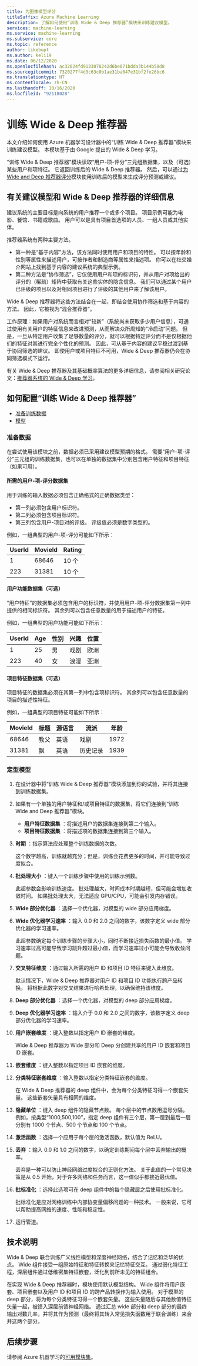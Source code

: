 ```yaml
---
title: 为图像模型评分
titleSuffix: Azure Machine Learning
description: 了解如何使用“训练 Wide & Deep 推荐器”模块来训练建议模型。
services: machine-learning
ms.service: machine-learning
ms.subservice: core
ms.topic: reference
author: likebupt
ms.author: keli19
ms.date: 06/12/2020
ms.openlocfilehash: ac32624fd9133078242d6be071bdda3b144b58d8
ms.sourcegitcommit: 7320277f4d3c63c0b1ae31ba047e31bf2fe26bc6
ms.translationtype: HT
ms.contentlocale: zh-CN
ms.lasthandoff: 10/16/2020
ms.locfileid: "92118028"
---
```

# <a name="train-wide--deep-recommender"></a>训练 Wide & Deep 推荐器
本文介绍如何使用 Azure 机器学习设计器中的“训练 Wide & Deep 推荐器”模块来训练建议模型。 本模块基于由 Google 提出的 Wide & Deep 学习。

“训练 Wide & Deep 推荐器”模块读取“用户-项-评分”三元组数据集，以及（可选）某些用户和项特征。 它返回训练后的 Wide & Deep 推荐器。  然后，可以通过[为 Wide and Deep 推荐器评分](score-wide-and-deep-recommender.md)模块使用训练后的模型来生成评分预测或建议。  

## <a name="more-about-recommendation-models-and-the-wide--deep-recommender"></a>有关建议模型和 Wide & Deep 推荐器的详细信息  

建议系统的主要目标是向系统的用户推荐一个或多个项目。  项目示例可能为电影、餐馆、书籍或歌曲。 用户可以是具有项目首选项的人员、一组人员或其他实体。  

推荐器系统有两种主要方法。 

+ 第一种是“基于内容”方法，该方法同时使用用户和项目的特性。 可以按年龄和性别等属性来描述用户，可按作者和制造商等属性来描述项。 你可以在社交婚介网站上找到基于内容的建议系统的典型示例。 
+ 第二种方法是“协作筛选”，它仅使用用户和项的标识符，并从用户对项给出的评分的（稀疏）矩阵中获取有关这些实体的隐含信息。 我们可以通过某个用户已评级的项目以及对相同项目进行了评级的其他用户来了解该用户。  

Wide & Deep 推荐器将这些方法结合在一起，即结合使用协作筛选和基于内容的方法。 因此，它被视为“混合推荐器”。 

工作原理：如果用户对系统而言相对“较新”（系统尚未获取多少用户信息），可通过使用有关用户的特征信息来改进预测，从而解决众所周知的“冷启动”问题。 但是，一旦从特定用户收集了足够数量的评分，就可以根据特定评分而不是仅根据他们的特征对其进行完全个性化的预测。 因此，可从基于内容的建议平稳过渡到基于协同筛选的建议。 即使用户或项目特征不可用，Wide & Deep 推荐器仍会在协同筛选模式下运行。  

有关 Wide & Deep 推荐器及其基础概率算法的更多详细信息，请参阅相关研究论文：[推荐器系统的 Wide & Deep 学习](https://arxiv.org/pdf/1606.07792.pdf)。  

## <a name="how-to-configure-train-wide--deep-recommender"></a>如何配置“训练 Wide & Deep 推荐器”  

+ [准备训练数据](#prepare-data)
+ [模型](#train-the-model)

### <a name="prepare-data"></a>准备数据

在尝试使用该模块之前，数据必须已采用建议模型预期的格式。 需要“用户-项-评分”三元组的训练数据集，也可以在单独的数据集中分别包含用户特征和项目特征（如果可用）。

#### <a name="required-dataset-of-user-item-ratings"></a>所需的用户-项-评分数据集

用于训练的输入数据必须包含正确格式的正确数据类型： 

+ 第一列必须包含用户标识符。
+ 第二列必须包含项目标识符。
+ 第三列包含用户-项目对的评级。 评级值必须是数字类型的。 

例如，一组典型的用户-项-评分可能如下所示：

|UserId|MovieId|Rating|
|------------|-------------|------------|
|1|68646|10 个|
|223|31381|10 个|

#### <a name="user-features-dataset-optional"></a>用户功能数据集（可选）

“用户特征”的数据集必须包含用户的标识符，并使用用户-项-评分数据集第一列中提供的相同标识符。 其余列可以包含任意数量的用于描述用户的特征。  

例如，一组典型的用户功能可能如下所示： 

|UserId|Age|性别|兴趣|位置|
|------------|--------------|-----------------------|---------------|------------|
|1|25|男| 戏剧    |欧洲|
|223|40|女|浪漫|亚洲|

#### <a name="item-features-dataset-optional"></a>项目特征数据集（可选）

项目特征的数据集必须在其第一列中包含项标识符。 其余列可以包含任意数量的项目的描述性特征。  

例如，一组典型的项目特征可能如下所示：  

|MovieId|标题|源语言|流派|年龄|
|-------------|-------------|-------------------|-----------|---------------|
|68646|教父|英语|戏剧|1972|
|31381|飘|英语|历史记录|1939|

### <a name="train-the-model"></a>定型模型

1.  在设计器中将“训练 Wide & Deep 推荐器”模块添加到你的试验，并将其连接到训练数据集。  
  
2. 如果有一个单独的用户特征和/或项目特征的数据集，将它们连接到“训练 Wide and Deep 推荐器”模块。  
  
    - **用户特征数据集** ：将描述用户的数据集连接到第二个输入。
    - **项目特征数据集** ：将描述项的数据集连接到第三个输入。  
    
3.  **时期** ：指示算法应处理整个训练数据的次数。 

    这个数字越高，训练就越充分；但是，训练会花费更多的时间，并可能导致过度拟合。

4. **批处理大小** ：键入一个训练步骤中使用的训练示例数。 

     此超参数会影响训练速度。 批处理越大，时间成本时期越短，但可能会增加收敛时间。 如果批处理太大，无法适应 GPU/CPU，可能会引发内存错误。

5.  **Wide 部分优化器** ：选择一个优化器，对模型的 wide 部分应用梯度。

6.  **Wide 优化器学习速率** ：输入 0.0 和 2.0 之间的数字，该数字定义 wide 部分优化器的学习速率。

    此超参数确定每个训练步骤的步骤大小，同时不断接近损失函数的最小值。 学习速率过高可能导致学习跳升超过最小值，而学习速率过小可能会导致收敛问题。

7.  **交叉特征维度** ：通过输入所需的用户 ID 和项目 ID 特征来键入此维度。 

    默认情况下，Wide & Deep 推荐器对用户 ID 和项目 ID 功能执行跨产品转换。 将根据此数字对交叉结果进行哈希处理，以确保维持该维度。

8.  **Deep 部分优化器** ：选择一个优化器，对模型的 deep 部分应用梯度。

9.  **Deep 优化器学习速率** ：输入介于 0.0 和 2.0 之间的数字，该数字定义 deep 部分优化器的学习速率。

10.  **用户嵌套维度** ：键入整数以指定用户 ID 嵌套的维度。

     Wide & Deep 推荐器为 Wide 部分和 Deep 分创建共享的用户 ID 嵌套和项目 ID 嵌套。

11.  **嵌套维度** ：键入整数以指定项目 ID 嵌套的维度。

12.  **分类特征嵌套维度** ：输入整数以指定分类特征嵌套的维度。

     在 Wide & Deep 推荐器的 deep 组件中，会为每个分类特征习得一个嵌套矢量。 这些嵌套矢量具有相同的维度。

13.  **隐藏单位** ：键入 deep 组件的隐藏节点数。 每个层中的节点数用逗号分隔。 例如，按类型“1000,500,100”，指定 deep 组件有三个层，第一层到最后一层分别有 1000 个节点、500 个节点和 100 个节点。

14.  **激活函数** ：选择一个应用于每个层的激活函数，默认值为 ReLU。

15.  **丢弃** ：输入 0.0 和 1.0 之间的数字，以确定训练期间每个层中丢弃输出的概率。

     丢弃是一种可以防止神经网络过度拟合的正则化方法。 关于此值的一个常见决策是从 0.5 开始，对于许多网络和任务而言，这一值似乎都接近最优值。

16.  **批标准化** ：选择此选项可在 deep 组件中的每个隐藏层之后使用批标准化。

     批标准化是应对网络训练中内部协变量偏移问题的一种技术。 一般来说，它可以帮助提高网络的速度、性能和稳定性。 

17.  运行管道。

##  <a name="technical-notes"></a>技术说明

Wide & Deep 联合训练广义线性模型和深度神经网络，结合了记忆和泛华的优点。 Wide 组件接受一组原始特征和特征转换来记忆特征交互。 通过弱化特征工程，深层组件通过低维密集特征嵌套，泛化到前所未见的特征组合。 

在实现 Wide & Deep 推荐器时，模块使用默认模型结构。 Wide 组件将用户嵌套、项目嵌套以及用户 ID 和项目 ID 的跨产品转换作为输入使用。 对于模型的 deep 部分，将为每个分类特征习得一个嵌套矢量。 这些矢量随后与其他数值特征矢量一起，被馈入深层前馈神经网络。 通过汇总 wide 部分和 deep 部分的最终输出对数几率，并将其作为预测（最终将其转入常见损失函数用于联合训练）来合并这两个部分。


## <a name="next-steps"></a>后续步骤

请参阅 Azure 机器学习的[可用模块集](module-reference.md)。 